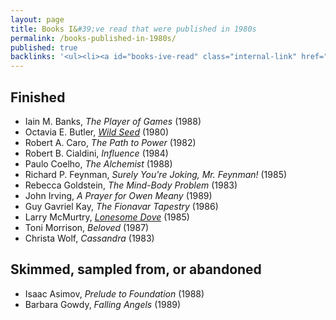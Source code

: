 ```yaml
---
layout: page
title: Books I&#39;ve read that were published in 1980s
permalink: /books-published-in-1980s/
published: true
backlinks: '<ul><li><a id="books-ive-read" class="internal-link" href="/books-ive-read/">Books I&#39;ve read</a></li></ul>'
---
```




## Finished 
* Iain M. Banks, _The Player of Games_ (1988) 
* Octavia E. Butler, _<a id="butler-wild-seed" class="internal-link" href="/butler-wild-seed/">Wild Seed</a>_ (1980) 
* Robert A. Caro, _The Path to Power_ (1982) 
* Robert B. Cialdini, _Influence_ (1984) 
* Paulo Coelho, _The Alchemist_ (1988) 
* Richard P. Feynman, _Surely You're Joking, Mr. Feynman!_ (1985) 
* Rebecca Goldstein, _The Mind-Body Problem_ (1983) 
* John Irving, _A Prayer for Owen Meany_ (1989) 
* Guy Gavriel Kay, _The Fionavar Tapestry_ (1986) 
* Larry McMurtry, _<a id="mcmurtry-lonesome-dove" class="internal-link" href="/mcmurtry-lonesome-dove/">Lonesome Dove</a>_ (1985) 
* Toni Morrison, _Beloved_ (1987) 
* Christa Wolf, _Cassandra_ (1983) 


## Skimmed, sampled from, or abandoned 
* Isaac Asimov, _Prelude to Foundation_ (1988) 
* Barbara Gowdy, _Falling Angels_ (1989) 
